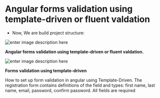# Angular forms validation using template-driven  or fluent valdation
-   Now, We are build project structure:

![enter image description here](https://lh3.googleusercontent.com/a56EloDrHW-r8HKYIAO92m2HM1yCSroeODPCtthKLaQLEdZKejAIOv3sw5W-pVJaSX1l3oV1aAFRDTnsFLz83eGBtt7DneODKFP04hMTOuhblH6BB2_qdH9oMRiSsgrVhc4GKQfh7DE4USjMQIPlDR6xhIFca8oE93os107X5g6IFufsIHP-Jtt8T1jDu9m-wEaDZu14dQ4R_SrN5rM9h3p82pSm9gJncEQ3gS4hoY6XKEXKW8x7NcGIE6QHTjHg1FMgY-zl9zja3qFStRnKqIG5jXhMBx9zh81ZERcDLJtW0PM-OSeaodDz4FadCmWQCIZCJyvx6X0xtDZ_CYhEeDRbhU39a44xyYbMV1k0k3uzC6AliSfQ81AI_9GKNxRCydSTqjy5tkOv-ZjNezqHqDULmsZZMd9r1glsRULjw-2RjrgufGy4hdDLuQmx9ebIicWZDVFI6F5e044K9QZjd4TTrLnp0pL1lAJn4EhZCPDWoEqAX0OkZy__qnFHfzppOQZ9cHd61_UKwiPNv4LpK6joMH5KmQGZbOPr6mb0wDJn1Wl9j1dpknj2rIo8-FLcFr0G-e-chCowl9YtBGKKTQT6ZQoAA5jA9aSTBYLryP59UOqVzgZ98PTrEQaf1X20IRZr8ehBY3e19G3Ee_Ka_62IRGxVG-I-j3D__PgRLoZIG9MaWS_lIXymxl5h5E7vGMEsTPwLC0TS6Uavn7oQuWNMp4yzIXE2lwJYAOS3TXGXSj6v_xjBPuThMy2_wg=w220-h384-no?authuser=0)


**Angular forms validation using template-driven or fluent valdation.**

![enter image description here](https://lh3.googleusercontent.com/dKq3xBO8EBliu7uIVTg2uLJGF2e5Lg-vCmXh89i71xSA7B4R_YMt974pIzGurG4OcBfjfYQei-s5xNiVmwXDt8VIBe7NASK382XckTL6nArml7gEPcAUoA0peww40-WgZWHB_HZGqU8bW8fA5QIrxIjI2caU5RXbxNoQ2zvdWLBeRh1j1NMHNz_gWa2bRdS_sl833QpizrqDcnEvY49zaNiC7Owa19l33YvBW8E0h_sVd9FgOIO7lEr1R4-6lDSSNZOjEEgPZFpWIsZwr8khF44cR-4stEbdEpc4T6G1Hg8ie-oCKk_Yz2NY2aN93U9zxAprnvbyGV6MXjJgq6H5RHvi1nVcKI0uaEkxlx79Rbz9yZfevgenosDhPv2GdiTXfBuP5XR80GojVVkMWj0UC8TwYuait1MXf0Xw7WZwPxhTQXTP8KoEVDhC7_GS4xXHCkhOxUa8o1KxN4w9P4v_wRuhHwIvKPoeZzF65RBODT7Lr0rF5B4QlXeXk1__pzyt37EKxhsKOYZHg17uZIrfK5faCMFlB25gp-FdbkUMMbtURWTlZiHxqZcDJuMPC234D0dXxWPR1u4FjXZF7blswgrj-UDIvov1Sr9B0H8jYxL1pVYRKbIH-o2ZUXaFbj0Y94ZeBDPHKk2DKzyqAF9EFVqyIxY5wfFI36sTqTXjlLVuNDamyIoxhJn6rGdx53blyAF_00qhda5vqpthQD_cyiC-RLbGG_4Isty6zxG6sji70mdwex9tIWIFUggMqw=w832-h384-no?authuser=0)

**Forms validation using template-driven** 

How to set up form validation in angular using Template-Driven. The registration form contains definitions of the field and types: first name, last name, email, password, confirm password. All fields are required

